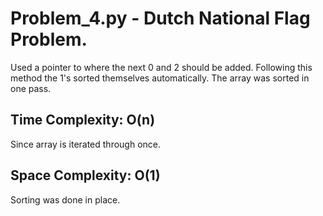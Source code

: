 # Problem_4.py - Dutch National Flag Problem.

Used a pointer to where the next 0 and 2 should be added. Following this method the 1's sorted themselves automatically. The array was sorted in one pass.

## Time Complexity: O(n)

Since array is iterated through once.

## Space Complexity: O(1)

Sorting was done in place.